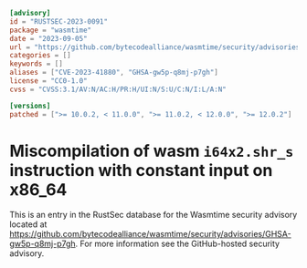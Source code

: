 ```toml
[advisory]
id = "RUSTSEC-2023-0091"
package = "wasmtime"
date = "2023-09-05"
url = "https://github.com/bytecodealliance/wasmtime/security/advisories/GHSA-gw5p-q8mj-p7gh"
categories = []
keywords = []
aliases = ["CVE-2023-41880", "GHSA-gw5p-q8mj-p7gh"]
license = "CC0-1.0"
cvss = "CVSS:3.1/AV:N/AC:H/PR:H/UI:N/S:U/C:N/I:L/A:N"

[versions]
patched = [">= 10.0.2, < 11.0.0", ">= 11.0.2, < 12.0.0", ">= 12.0.2"]
```

# Miscompilation of wasm `i64x2.shr_s` instruction with constant input on x86\_64

This is an entry in the RustSec database for the Wasmtime security advisory
located at
https://github.com/bytecodealliance/wasmtime/security/advisories/GHSA-gw5p-q8mj-p7gh.
For more information see the GitHub-hosted security advisory.
